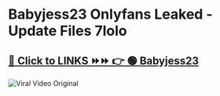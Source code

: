 
 # Babyjess23 Onlyfans Leaked - Update Files 7lolo

## <h2><a href="https://clipsfans.com/Babyjess23&ref=git">🔗 Click to LINKS ⏩⏩ 👉 🟢 Babyjess23 </a></h2>

<a href="https://clipsfans.com/Babyjess23&ref=git" rel="nofollow" data-target="animated-image.originalLink"><img src="https://i.ibb.co.com/xMMVF88/686577567.gif" alt="Viral Video Original" style="max-width: 100%; display: inline-block;" data-target="animated-image.originalImage"></a>

